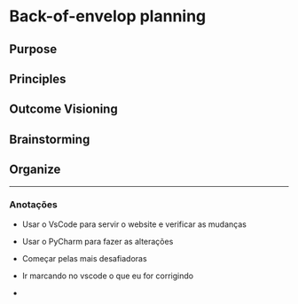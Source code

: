 # Back-of-envelop planning 

## Purpose 

## Principles

## Outcome Visioning

## Brainstorming

## Organize

---
### Anotações

- Usar o VsCode para servir o website e verificar as mudanças

- Usar o PyCharm para fazer as alterações

- Começar pelas mais desafiadoras

- Ir marcando no vscode o que eu for corrigindo

- 


